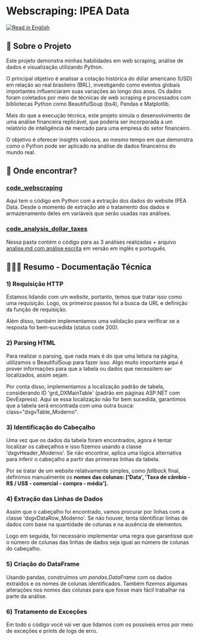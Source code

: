# Webscraping: IPEA Data

[![Read in English](https://img.shields.io/badge/Read%20in-English-blue)](README_eng.md)

## 💼 Sobre o Projeto

Este projeto demonstra minhas habilidades em web scraping, análise de dados e visualização utilizando Python.

O principal objetivo é analisar a cotação histórica do dólar americano (USD) em relação ao real brasileiro (BRL), investigando como eventos globais importantes influenciaram suas variações ao longo dos anos. Os dados foram coletados por meio de técnicas de web scraping e processados com bibliotecas Python como BeautifulSoup (bs4), Pandas e Matplotlib.

Mais do que a execução técnica, este projeto simula o desenvolvimento de uma análise financeira replicável, que poderia ser incorporada a um relatório de inteligência de mercado para uma empresa do setor financeiro.

O objetivo é oferecer insights valiosos, ao mesmo tempo em que demonstra como o Python pode ser aplicado na análise de dados financeiros do mundo real.


## 🔎 Onde encontrar?

### [code_webscraping](main_archives)
Aqui tem o código em Python com a extração dos dados do website IPEA Data. Desde o momento de extração até o tratamento dos dados e armazenamento deles em variáveis que serão usadas nas análises.

### [code_analysis_dollar_taxes](code_analysis_dollar_taxes)

Nessa pasta contém o código para as 3 análises realizadas + arquivo [analise.md com análise escrita](code_analysis_dollar_taxes/analise.md) em versão em inglês e português.


## 👩🏻‍💻 Resumo - Documentação Técnica

### 1) Requisição HTTP

Estamos lidando com um _website_, portanto, temos que tratar isso como uma requisição. Logo, os primeiros passos foi a busca da URL e definição da função de requisição.

Além disso, também implementamos uma validação para verificar se a resposta foi bem-sucedida (status code 200).

### 2) Parsing HTML

Para realizar o parsing, que nada mais é do que uma leitura na página, utilizamos o BeautifulSoup para fazer isso. Algo muito importante aqui é prover informações para que a tabela ou dados que necessitem ser localizados, assim sejam. 

Por conta disso, implementamos a localização padrão de tabela, considerando ID 'grd_DXMainTable' (padrão em páginas ASP.NET com DevExpress).
Aqui se essa localização não for bem sucedida, garantimos que a tabela será encontrada com uma outra busca:  class="dxgvTable_Moderno".


### 3) Identificação do Cabeçalho

Uma vez que os dados da tabela foram encontrados, agora é tentar localizar os cabeçalhos e isso fizemos usando a classe 'dxgvHeader_Moderno'.
Se não encontrar, aplica uma lógica alternativa para inferir o cabeçalho a partir das primeiras linhas da tabela.

Por se tratar de um website relativamente simples, como _fallback_ final, definimos manualmente os **nomes das colunas: ['Data', 'Taxa de câmbio - R$ / US$ - comercial - compra - média'].**

### 4) Extração das Linhas de Dados

Assim que o cabeçalho foi encontrado, vamos procurar por linhas com a classe 'dxgvDataRow_Moderno'.
Se não houver, tenta identificar linhas de dados com base na quantidade de colunas e na ausência de elementos.

Logo em seguida, foi necessário implementar uma regra que garantisse que o número de colunas das linhas de dados seja igual ao número de colunas do cabeçalho.

### 5) Criação do DataFrame

Usando pandas, construímos um _pandas.DataFrame_ com os dados extraídos e os nomes de colunas identificados. Também fizemos algumas alterações nos nomes das colunas para que fosse mais fácil trabalhar na parte da análise.

### 6) Tratamento de Exceções

Em todo o código você vai ver que lidamos com os possíveis erros por meio de exceções e prints de logs de erro.
